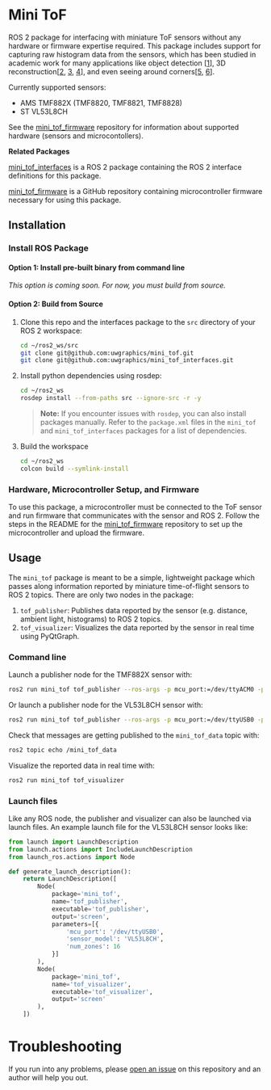 # Mini ToF

ROS 2 package for interfacing with miniature ToF sensors without any hardware or firmware expertise required. This package includes support for capturing raw histogram data from the sensors, which has been studied in academic work for many applications like object detection [[1](https://cpsiff.github.io/papers/using_a_distance_sensor/index.html)], 3D reconstruction[[2](https://cpsiff.github.io/papers/towards_3d_vision/index.html), [3](https://cpsiff.github.io/papers/unlocking_proximity_sensors/index.html), [4](https://nikhilbehari.github.io/bls3d-web/)], and even seeing around corners[[5](https://zheng-shi.github.io/papers/CheapSPAD_main.pdf), [6](https://camera-culture.github.io/nlos-aided-autonomous-navigation/)].

Currently supported sensors:
* AMS TMF882X (TMF8820, TMF8821, TMF8828)
* ST VL53L8CH

See the [mini_tof_firmware](https://github.com/uwgraphics/mini_tof_firmware) repository for information about supported hardware (sensors and microcontollers).

**Related Packages**

[mini_tof_interfaces](https://github.com/uwgraphics/mini_tof_interfaces) is a ROS 2 package containing the ROS 2 interface definitions for this package.

[mini_tof_firmware](https://github.com/uwgraphics/mini_tof_firmware) is a GitHub repository containing microcontroller firmware necessary for using this package.

## Installation

### Install ROS Package

#### Option 1: Install pre-built binary from command line
*This option is coming soon. For now, you must build from source.*

#### Option 2: Build from Source
1. Clone this repo and the interfaces package to the `src` directory of your ROS 2 workspace:
    ```bash
    cd ~/ros2_ws/src
    git clone git@github.com:uwgraphics/mini_tof.git
    git clone git@github.com:uwgraphics/mini_tof_interfaces.git
    ```
2. Install python dependencies using rosdep:
    ```bash
    cd ~/ros2_ws
    rosdep install --from-paths src --ignore-src -r -y
    ```

   > **Note:** If you encounter issues with `rosdep`, you can also install packages manually. Refer to the `package.xml` files in the `mini_tof` and `mini_tof_interfaces` packages for a list of dependencies.

3. Build the workspace
    ```bash
    cd ~/ros2_ws
    colcon build --symlink-install
    ```

### Hardware, Microcontroller Setup, and Firmware
To use this package, a microcontroller must be connected to the ToF sensor and run firmware that communicates with the sensor and ROS 2. Follow the steps in the README for the [mini_tof_firmware](https://github.com/uwgraphics/mini_tof_firmware) repository to set up the microcontroller and upload the firmware.

## Usage
The `mini_tof` package is meant to be a simple, lightweight package which passes along information reported by miniature time-of-flight sensors to ROS 2 topics. There are only two nodes in the package:

1. `tof_publisher`: Publishes data reported by the sensor (e.g. distance, ambient light, histograms) to ROS 2 topics.
2. `tof_visualizer`: Visualizes the data reported by the sensor in real time using PyQtGraph.

### Command line
Launch a publisher node for the TMF882X sensor with:
```bash
ros2 run mini_tof tof_publisher --ros-args -p mcu_port:=/dev/ttyACM0 -p sensor_model:=TMF882X
```
Or launch a publisher node for the VL53L8CH sensor with:
```bash
ros2 run mini_tof tof_publisher --ros-args -p mcu_port:=/dev/ttyUSB0 -p sensor_model:=VL53L8CH -p num_zones:=16
```
Check that messages are getting published to the `mini_tof_data` topic with:
```bash
ros2 topic echo /mini_tof_data
```
Visualize the reported data in real time with:
```bash
ros2 run mini_tof tof_visualizer
```

### Launch files
Like any ROS node, the publisher and visualizer can also be launched via launch files. An example launch file for the VL53L8CH sensor looks like:
```python
from launch import LaunchDescription
from launch.actions import IncludeLaunchDescription
from launch_ros.actions import Node

def generate_launch_description():
    return LaunchDescription([
        Node(
            package='mini_tof',
            name='tof_publisher',
            executable='tof_publisher',
            output='screen',
            parameters=[{
                'mcu_port': '/dev/ttyUSB0',
                'sensor_model': 'VL53L8CH',
                'num_zones': 16
            }]
        ),
        Node(
            package='mini_tof',
            name='tof_visualizer',
            executable='tof_visualizer',
            output='screen'
        ),
    ])
```

# Troubleshooting
If you run into any problems, please [open an issue](https://github.com/uwgraphics/mini_tof/issues/new) on this repository and an author will help you out.